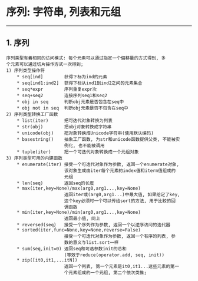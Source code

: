 # **序列: 字符串, 列表和元组**
***



## **1. 序列**
    序列类型有着相同的访问模式: 每个元素可以通过指定一个偏移量的方式得到, 多
    个元素可以通过切片操作方式一次得到;
    1) 序列类型操作符
        * seq[ind]        获得下标为ind的元素
        * seq[ind1:ind2]  获得下标从ind1到ind2之间的元素集合
        * seq*expr        序列重复expr次
        * seq+seq2        连接序列seq1和seq2
        * obj in seq      判断obj元素是否包含在seq中
        * obj not in seq  判断obj元素是否不包含在seq中
    2) 序列类型转换工厂函数
        * list(iter)      把可迭代对象转换为列表
        * str(obj)        把obj对象转换成字符串
        * unicode(obj)    把对象转换成Unicode字符串(使用默认编码)
        * basestring()    抽象工厂函数, 为str和unicode函数提供父类, 不能被实
                          例化, 也不能被调用
        * tuple(iter)     把一个可迭代对象转换成一个元组对象
    3) 序列类型可用的内建函数
        * enumerate(iter) 接受一个可迭代对象作为参数, 返回一个enumerate对象,
                          该对象生成由iter每个元素的index值和iterm值组成的
                          元组
        * len(seq)        返回seq的长度
        * max(iter,key=None)/max(arg0,arg1...,key=None)
                          返回iter或(arg0,arg1...)中最大值, 如果给定了key,
                          这个key必须时一个可以传给sort的方法, 用于比较的回
                          调函数
        * min(iter,key=None)/min(arg0,arg1...,key=None)
                          返回最小值, 同上
        * reversed(seq)   接受一个序列作为参数, 返回一个以逆序访问的迭代器
        * sorted(iter,func=None,key=None,reverse=False)
                          接受一个可迭代对象作为参数, 返回一个有序的列表, 参
                          数的意义与list.sort一样
        * sum(seq,init=0) 返回seq和可选参数init的总和
                          (等效于reduce(operator.add, seq, init))
        * zip([it0,it1,...itN])
                          返回一个列表, 第一个元素是it0,it1...这些元素的第一
                          个元素组成的一个元组, 第二个依次类推;

